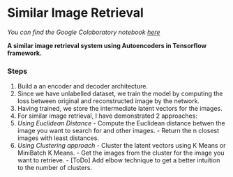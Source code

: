 # Similar Image Retrieval

*You can find the Google Colaboratory notebook [here](https://colab.research.google.com/github/Pranjalya/similar_image_retrieval/blob/master/Image_Retrieval.ipynb)*

**A similar image retrieval system using Autoencoders in Tensorflow framework.**

### Steps
1. Build a an encoder and decoder architecture.
2. Since we have unlabelled dataset, we train the model by computing the loss between original and reconstructed image by the network.
3. Having trained, we store the intermediate latent vectors for the images.
4. For similar image retrieval, I have demonstrated 2 approaches:
  1. *Using Euclidean Distance*
    - Compute the Euclidean distance betwen the image you want to search for and other images.
    - Return the n closest images with least distances.
  2. *Using Clustering approach*
    - Cluster the latent vectors using K Means or MiniBatch K Means.
    - Get the images from the cluster for the image you want to retrieve.
    - [ToDo] Add elbow technique to get a better intuition to the number of clusters.
